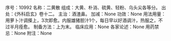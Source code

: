 序号：10992
名称：二黄散
组成：大黄、朴消、硫黄、轻粉、乌头尖各等分。
出处：《外科启玄》卷十二。
主治：酒渣鼻。
加减：None
功效：None
用法用量：用萝卜汁调搽上，3次即愈。内服雄猪胆汁1个，每日早以好酒调汁，热服之，不过半月痊愈。
制备方法：上为末。
临床应用：None
各家论述：None
用药禁忌：None
附注：None
